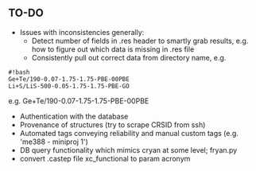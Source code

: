 ## TO-DO
- Issues with inconsistencies generally:
     - Detect number of fields in .res header to smartly grab results, e.g. how to figure out which data is missing in .res file
     - Consistently pull out correct data from directory name, e.g.               
```
#!bash
Ge+Te/190-0.07-1.75-1.75-PBE-00PBE 
Li+S/LiS-500-0.05-1.75-1.75-PBE-GO
```
e.g. Ge+Te/190-0.07-1.75-1.75-PBE-00PBE 
- Authentication with the database
- Provenance of structures (try to scrape CRSID from ssh)
- Automated tags conveying reliability and manual custom tags (e.g. 'me388 - miniproj 1')
- DB query functionality which mimics cryan at some level; fryan.py
- convert .castep file xc_functional to param acronym